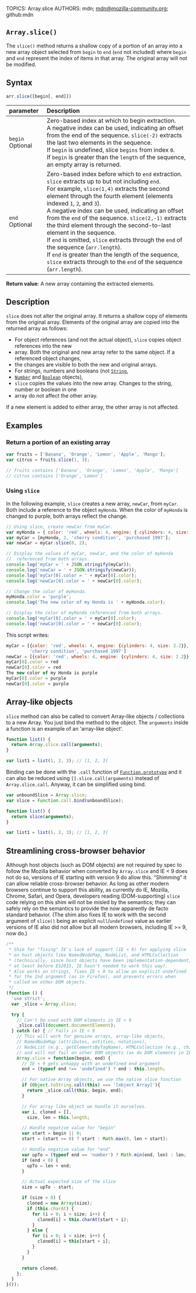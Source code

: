 TOPICS: Array.slice
AUTHORS: mdn; mdn@mozilla-community.org; github:mdn

## `Array.slice()`

The `slice()` method returns a shallow copy of a portion of an array into a new array object selected
from `begin` to `end` (`end` not included) where `begin` and `end` represent the index of items in
that array. The original array will not be modified.

## Syntax

```javascript
arr.slice([begin[, end]])
```

| parameter | Description |
| :-- | :-- |
| `begin` Optional | Zero-based index at which to begin extraction.<br>A negative index can be used, indicating an offset from the end of the sequence. `slice(-2)` extracts the last two elements in the sequence.<br>If `begin` is undefined, slice `begins` from index `0`.<br>If `begin` is greater than the `length` of the sequence, an empty array is returned. |
| `end` Optional | Zero-based index before which to `end` extraction. `slice` extracts up to but not including `end`.<br>For example, `slice(1,4)` extracts the second element through the fourth element (elements indexed `1`, `2`, and `3`).<br>A negative index can be used, indicating an offset from the `end` of the sequence. `slice(2,-1)` extracts the third element through the second-to-last element in the sequence.<br>If `end` is omitted, `slice` extracts through the `end` of the sequence (`arr.length`).<br>If `end` is greater than the length of the sequence, `slice` extracts through to the `end` of the sequence (`arr.length`). |

**Return value**: A new array containing the extracted elements.

## Description

`slice` does not alter the original array. It returns a shallow copy of elements from the original
array. Elements of the original array are copied into the returned array as follows:

- For object references (and not the actual object), `slice` copies object references into the new
- array. Both the original and new array refer to the same object. If a referenced object changes,
- the changes are visible to both the new and original arrays.
- For strings, numbers and booleans (not [`String`](/en/webfrontend/String),
- [`Number`](/en/webfrontend/Number) and [`Boolean`](/en/webfrontend/Boolean) objects),
- `slice` copies the values into the new array. Changes to the string, number or boolean in one
- array do not affect the other array.

If a new element is added to either array, the other array is not affected.

## Examples

### Return a portion of an existing array

```javascript
var fruits = ['Banana', 'Orange', 'Lemon', 'Apple', 'Mango'];
var citrus = fruits.slice(1, 3);

// fruits contains ['Banana', 'Orange', 'Lemon', 'Apple', 'Mango']
// citrus contains ['Orange','Lemon']
```

### Using `slice`

In the following example, `slice` creates a new array, `newCar`, from `myCar`. Both include a reference
to the object `myHonda`. When the color of `myHonda` is changed to purple, both arrays reflect the change.

```javascript
// Using slice, create newCar from myCar.
var myHonda = { color: 'red', wheels: 4, engine: { cylinders: 4, size: 2.2 } };
var myCar = [myHonda, 2, 'cherry condition', 'purchased 1997'];
var newCar = myCar.slice(0, 2);

// Display the values of myCar, newCar, and the color of myHonda
//  referenced from both arrays.
console.log('myCar = ' + JSON.stringify(myCar));
console.log('newCar = ' + JSON.stringify(newCar));
console.log('myCar[0].color = ' + myCar[0].color);
console.log('newCar[0].color = ' + newCar[0].color);

// Change the color of myHonda.
myHonda.color = 'purple';
console.log('The new color of my Honda is ' + myHonda.color);

// Display the color of myHonda referenced from both arrays.
console.log('myCar[0].color = ' + myCar[0].color);
console.log('newCar[0].color = ' + newCar[0].color);
```

This script writes:

```javascript
myCar = [{color: 'red', wheels: 4, engine: {cylinders: 4, size: 2.2}}, 2,
         'cherry condition', 'purchased 1997']
newCar = [{color: 'red', wheels: 4, engine: {cylinders: 4, size: 2.2}}, 2]
myCar[0].color = red
newCar[0].color = red
The new color of my Honda is purple
myCar[0].color = purple
newCar[0].color = purple
```

## Array-like objects

`slice` method can also be called to convert Array-like objects / collections to a new Array.
You just bind the method to the object. The `arguments` inside a function is an example of an
'array-like object'.

```javascript
function list() {
  return Array.slice.call(arguments);
}

var list1 = list(1, 2, 3); // [1, 2, 3]
```

Binding can be done with the `.call` function of [`Function.prototype`](/en/webfrontend/Function.prototype)
and it can also be reduced using `[].slice.call(arguments)` instead of `Array.slice.call`.
Anyway, it can be simplified using bind.

```javascript
var unboundSlice = Array.slice;
var slice = Function.call.bind(unboundSlice);

function list() {
  return slice(arguments);
}

var list1 = list(1, 2, 3); // [1, 2, 3]
```

## Streamlining cross-browser behavior

Although host objects (such as DOM objects) are not required by spec to follow the Mozilla behavior
when converted by `Array.slice` and IE < 9 does not do so, versions of IE starting with
version 9 do allow this. “Shimming” it can allow reliable cross-browser behavior. As long as other
modern browsers continue to support this ability, as currently do IE, Mozilla, Chrome, Safari,
and Opera, developers reading (DOM-supporting) `slice` code relying on this shim will not be misled
by the semantics; they can safely rely on the semantics to provide the now apparently de facto
standard behavior. (The shim also fixes IE to work with the second argument of `slice()` being an
explicit `null`/`undefined` value as earlier versions of IE also did not allow but all modern browsers,
including IE >= 9, now do.)

```javascript
/**
 * Shim for "fixing" IE's lack of support (IE < 9) for applying slice
 * on host objects like NamedNodeMap, NodeList, and HTMLCollection
 * (technically, since host objects have been implementation-dependent,
 * at least before ES2015, IE hasn't needed to work this way).
 * Also works on strings, fixes IE < 9 to allow an explicit undefined
 * for the 2nd argument (as in Firefox), and prevents errors when
 * called on other DOM objects.
 */
(function () {
  'use strict';
  var _slice = Array.slice;

  try {
    // Can't be used with DOM elements in IE < 9
    _slice.call(document.documentElement);
  } catch (e) { // Fails in IE < 9
    // This will work for genuine arrays, array-like objects,
    // NamedNodeMap (attributes, entities, notations),
    // NodeList (e.g., getElementsByTagName), HTMLCollection (e.g., childNodes),
    // and will not fail on other DOM objects (as do DOM elements in IE < 9)
    Array.slice = function(begin, end) {
      // IE < 9 gets unhappy with an undefined end argument
      end = (typeof end !== 'undefined') ? end : this.length;

      // For native Array objects, we use the native slice function
      if (Object.toString.call(this) === '[object Array]'){
        return _slice.call(this, begin, end);
      }

      // For array like object we handle it ourselves.
      var i, cloned = [],
        size, len = this.length;

      // Handle negative value for "begin"
      var start = begin || 0;
      start = (start >= 0) ? start : Math.max(0, len + start);

      // Handle negative value for "end"
      var upTo = (typeof end == 'number') ? Math.min(end, len) : len;
      if (end < 0) {
        upTo = len + end;
      }

      // Actual expected size of the slice
      size = upTo - start;

      if (size > 0) {
        cloned = new Array(size);
        if (this.charAt) {
          for (i = 0; i < size; i++) {
            cloned[i] = this.charAt(start + i);
          }
        } else {
          for (i = 0; i < size; i++) {
            cloned[i] = this[start + i];
          }
        }
      }

      return cloned;
    };
  }
}());
```
